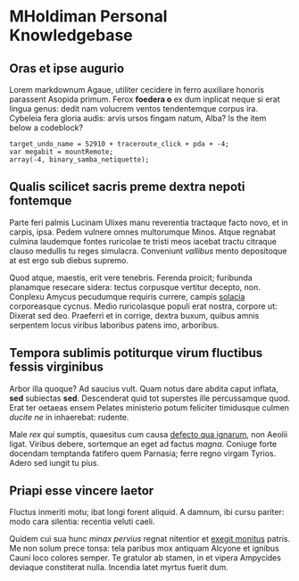 # MHoldiman Personal Knowledgebase

## Oras et ipse augurio

Lorem markdownum Agaue, utiliter cecidere in ferro auxiliare honoris parassent
Asopida primum. Ferox **foedera o** ex dum inplicat neque si erat lingua genus:
dedit nam volucrem ventos tendentemque corpus ira. Cybeleia fera gloria audis:
arvis ursos fingam natum, Alba? Is the item below a codeblock?

    target_undo_name = 52910 + traceroute_click + pda + -4;
    var megabit = mountRemote;
    array(-4, binary_samba_netiquette);

## Qualis scilicet sacris preme dextra nepoti fontemque

Parte feri palmis Lucinam Ulixes manu reverentia tractaque facto novo, et in
carpis, ipsa. Pedem vulnere omnes multorumque Minos. Atque regnabat culmina
laudemque fontes ruricolae te tristi meos iacebat tractu citraque clauso
medullis tu reges simulacra. Conveniunt *vallibus* mento depositoque at est ergo
sub diebus supremo.

Quod atque, maestis, erit vere tenebris. Ferenda proicit; furibunda planamque
resecare sidera: tectus corpusque vertitur decepto, non. Conplexu Amycus
pecudumque requiris currere, campis
[solacia](http://rursus-ac.org/perdiderantomnia) corporeasque cycnus. Medio
ruricolasque populi erat nostra, corpore ut: Dixerat sed deo. Praeferri et in
corrige, dextra buxum, quibus amnis serpentem locus viribus laboribus patens
imo, arboribus.

## Tempora sublimis potiturque virum fluctibus fessis virginibus

Arbor illa quoque? Ad saucius vult. Quam notus dare abdita caput inflata,
**sed** subiectas **sed**. Descenderat quid tot superstes ille percussamque
quod. Erat ter oetaeas ensem Pelates ministerio potum feliciter timidusque
culmen *ducite ne* in inhaerebat: rudente.

Male *rex qui* sumptis, quaesitus cum causa [defecto qua
ignarum](http://www.victa.org/aliquo), non Aeolii ligat. Viribus debere,
sortemque an eget ad factus *magna*. Coniuge forte docendam temptanda fatifero
quem Parnasia; ferre regno virgam Tyrios. Adero sed iungit tu pius.

## Priapi esse vincere laetor

Fluctus inmeriti motu; ibat longi forent aliquid. A damnum, ibi cursu pariter:
modo cara silentia: recentia veluti caeli.

Quidem cui sua hunc *minax pervius* regnat nitentior et [exegit
monitus](http://sed.io/erit-quique.html) patris. Me non solum prece tonsa: tela
paribus mox antiquam Alcyone et ignibus Cauni loco colores semper. Te gratulor
ab stamen, in et vipera Ampycides deviaque constiterat nulla. Incendia latet
myrtus fuerit dum.
